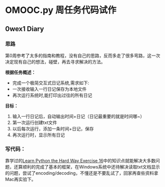 # OMOOC.py 周任务代码试作

## 0wex1 Diary

### 思路
第0周参考了太多的指南和教程，没有自己的思路，反而多走了很多弯路，这一次决定现有自己的想法，碰壁，再去寻求解决的方法。

**根据任务概述：**
* 完成一个极简交互式日记系统,需求如下:
* 一次接收输入一行日记保存为本地文件
* 再次运行系统时,能打印出过往的所有日记

**目标：**
1. 输入一行日记后，自动输出时间+日记（日记最重要的就是时间哪~）
2. 第一次运行创建txt文件
3. 以后每次运行，添加一条时间+日记，保存
4. 再次运行时，显示所有日记


### 写代码：
靠学过的[Learn Python the Hard Way Exercise 16](http://learnpythonthehardway.org/book/ex16.html)中的知识点就能解决大多数问题，还算顺利的完成了基本的框架，在Windows系统中还待解决读取txt文档显示的问题，尝试了encoding/decoding，不懂还是不要乱试了，回家再查些资料拿Mac再实验下。








